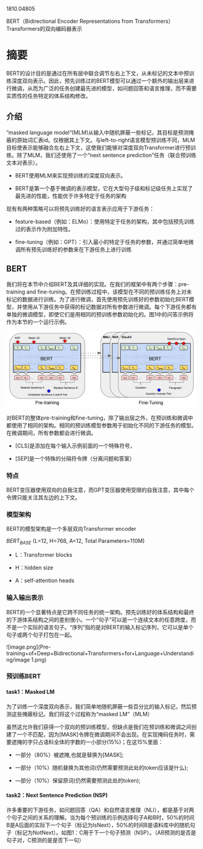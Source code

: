 1810.04805

BERT（Bidirectional Encoder Representations from Transformers）Transformers的双向编码器表示

# 摘要

BERT的设计目的是通过在所有层中联合调节左右上下文，从未标记的文本中预训练深度双向表示。因此，预先训练过的BERT模型可以通过一个额外的输出层来进行微调，从而为广泛的任务创建最先进的模型，如问题回答和语言推理，而不需要实质性的任务特定的体系结构修改。

## 介绍

”masked language model“(MLM)从输入中随机屏蔽一些标记，其目标是预测掩蔽的原始词汇表id。仅根据其上下文。与left-to-right语言模型预训练不同，MLM目标使表示能够融合左右上下文，这使我们能够对深度双向Transformer进行预训练。除了MLM，我们还使用了一个“next sentence prediction”任务（联合预训练文本对表示）。

- BERT使用MLM来实现预训练的深度双向表示。

- BERT是第一个基于微调的表示模型，它在大型句子级和标记级任务上实现了最先进的性能，性能优于许多特定于任务的架构

现有有两种策略可以将预先训练好的语言表示应用于下游任务：

- feature-based（例如：ELMo）：使用特定于任务的架构，其中包括预先训练过的表示作为附加特性。

- fine-tuning（例如：GPT）：引入最小的特定于任务的参数，并通过简单地微调所有预先训练好的参数来在下游任务上进行训练

## BERT

我们将在本节中介绍BERT及其详细的实现。在我们的框架中有两个步骤：pre-training and fine-tuning。在预训练过程中，该模型在不同的预训练任务上对未标记的数据进行训练。为了进行微调，首先使用预先训练好的参数初始化BERT模型，并使用从下游任务中获得的标记数据对所有参数进行微调。每个下游任务都有单独的微调模型，即使它们是用相同的预训练参数初始化的。图1中的问答示例将作为本节的一个运行示例。

![image.png](Pre-training+of+Deep+Bidirectional+Transformers+for+Language+Understanding/image.png)

对BERT的整体pre-training和fine-tuning，除了输出层之外，在预训练和微调中都使用了相同的架构。相同的预训练模型参数用于初始化不同的下游任务的模型。在微调期间，所有参数都会进行微调。

- [CLS]是添加在每个输入示例前面的一个特殊符号，

- [SEP]是一个特殊的分隔符令牌（分离问题和答案）

### 特点

BERT变压器使用双向的自我注意，而GPT变压器使用受限的自我注意，其中每个令牌只能关注其左边的上下文。

### 模型架构

BERT的模型架构是一个多层双向Transformer encoder

$BERT_{BASE}$ (L=12, H=768, A=12, Total Parameters=110M)

- L：Transformer blocks

- H：hidden size

- A：self-attention heads

### 输入输出表示

BERT的一个显著特点是它跨不同任务的统一架构。预先训练好的体系结构和最终的下游体系结构之间的差别很小。一个“句子”可以是一个连续文本的任意跨度，而不是一个实际的语言句子。“序列”指的是对BERT的输入标记序列，它可以是单个句子或两个句子打包在一起。

![image.png](Pre-training+of+Deep+Bidirectional+Transformers+for+Language+Understanding/image 1.png)

### 预训练BERT

#### task1：Masked LM

为了训练一个深度双向表示，我们简单地随机屏蔽一些百分比的输入标记，然后预测这些掩蔽标记。我们将这个过程称为“masked LM”（MLM）

虽然这允许我们获得一个双向的预训练模型，但缺点是我们在预训练和微调之间创建了一个不匹配，因为[MASK]令牌在微调期间不会出现。在实现掩码任务时，需要遮掩的字只占语料全体的字数的一小部分(15%)；在这15%里面：

- 一部分（80%）被遮掩,也就是替换为[MASK];

- 一部分（10%）随机替换为其他词(仍然需要预测此处的token应该是什么);

- —部分（10%）保留原词(仍然需要预测此处的token);

#### task2：Next Sentence Prediction (NSP)

许多重要的下游任务，如问题回答（QA）和自然语言推理（NLI），都是基于对两个句子之间的关系的理解。当为每个预训练的示例选择句子A和B时，50%的时间B是A后面的实际下一个句子（标记为IsNext），50%的时间B是语料库中的随机句子（标记为NotNext）。如图1：C用于下一个句子预测（NSP）。（AB预测的是否是句子对，C预测的是是否下一句）



